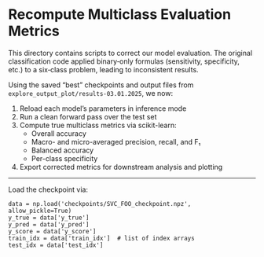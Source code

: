 # Recompute Multiclass Evaluation Metrics

This directory contains scripts to correct our model evaluation. The original classification code applied binary‐only formulas (sensitivity, specificity, etc.) to a six‐class problem, leading to inconsistent results.  

Using the saved “best” checkpoints and output files from `explore_output_plot/results-03.01.2025`, we now:

1. Reload each model’s parameters in inference mode  
2. Run a clean forward pass over the test set  
3. Compute true multiclass metrics via scikit-learn:  
   - Overall accuracy  
   - Macro- and micro-averaged precision, recall, and F₁  
   - Balanced accuracy  
   - Per-class specificity  
4. Export corrected metrics for downstream analysis and plotting



---
Load the checkpoint via:

```
data = np.load('checkpoints/SVC_FOO_checkpoint.npz', allow_pickle=True)
y_true = data['y_true']
y_pred = data['y_pred']
y_score = data['y_score']
train_idx = data['train_idx']  # list of index arrays
test_idx = data['test_idx']
```